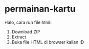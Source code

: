 # permainan-kartu
Halo, cara run file html:
1. Download ZIP
2. Extract
3. Buka file HTML di browser kalian :D
